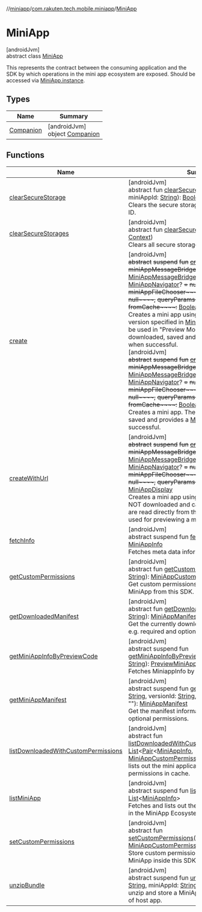 //[miniapp](../../../index.md)/[com.rakuten.tech.mobile.miniapp](../index.md)/[MiniApp](index.md)

# MiniApp

[androidJvm]\
abstract class [MiniApp](index.md)

This represents the contract between the consuming application and the SDK by which operations in the mini app ecosystem are exposed. Should be accessed via [MiniApp.instance](-companion/instance.md).

## Types

| Name | Summary |
|---|---|
| [Companion](-companion/index.md) | [androidJvm]<br>object [Companion](-companion/index.md) |

## Functions

| Name | Summary |
|---|---|
| [clearSecureStorage](clear-secure-storage.md) | [androidJvm]<br>abstract fun [clearSecureStorage](clear-secure-storage.md)(context: [Context](https://developer.android.com/reference/kotlin/android/content/Context.html), miniAppId: [String](https://kotlinlang.org/api/latest/jvm/stdlib/kotlin/-string/index.html)): [Boolean](https://kotlinlang.org/api/latest/jvm/stdlib/kotlin/-boolean/index.html)<br>Clears the secure storage for a particular Mini App ID. |
| [clearSecureStorages](clear-secure-storages.md) | [androidJvm]<br>abstract fun [clearSecureStorages](clear-secure-storages.md)(context: [Context](https://developer.android.com/reference/kotlin/android/content/Context.html))<br>Clears all secure storage items for all mini apps. |
| [create](create.md) | [androidJvm]<br>~~abstract~~ ~~suspend~~ ~~fun~~ [~~create~~](create.md)~~(~~~~appInfo~~~~:~~ [MiniAppInfo](../-mini-app-info/index.md)~~,~~ ~~miniAppMessageBridge~~~~:~~ [MiniAppMessageBridge](../../com.rakuten.tech.mobile.miniapp.js/-mini-app-message-bridge/index.md)~~,~~ ~~miniAppNavigator~~~~:~~ [MiniAppNavigator](../../com.rakuten.tech.mobile.miniapp.navigator/-mini-app-navigator/index.md)? ~~=~~ ~~null~~~~,~~ ~~miniAppFileChooser~~~~:~~ [MiniAppFileChooser](../../com.rakuten.tech.mobile.miniapp.file/-mini-app-file-chooser/index.md)? ~~=~~ ~~null~~~~,~~ ~~queryParams~~~~:~~ [String](https://kotlinlang.org/api/latest/jvm/stdlib/kotlin/-string/index.html) ~~=~~ ~~""~~~~,~~ ~~fromCache~~~~:~~ [Boolean](https://kotlinlang.org/api/latest/jvm/stdlib/kotlin/-boolean/index.html) ~~=~~ ~~false~~~~)~~~~:~~ [MiniAppDisplay](../-mini-app-display/index.md)<br>Creates a mini app using the mini app ID and version specified in [MiniAppInfo](../-mini-app-info/index.md). This should only be used in "Preview Mode". The mini app is downloaded, saved and provides a [MiniAppDisplay](../-mini-app-display/index.md) when successful.<br>[androidJvm]<br>~~abstract~~ ~~suspend~~ ~~fun~~ [~~create~~](create.md)~~(~~~~appId~~~~:~~ [String](https://kotlinlang.org/api/latest/jvm/stdlib/kotlin/-string/index.html)~~,~~ ~~miniAppMessageBridge~~~~:~~ [MiniAppMessageBridge](../../com.rakuten.tech.mobile.miniapp.js/-mini-app-message-bridge/index.md)~~,~~ ~~miniAppNavigator~~~~:~~ [MiniAppNavigator](../../com.rakuten.tech.mobile.miniapp.navigator/-mini-app-navigator/index.md)? ~~=~~ ~~null~~~~,~~ ~~miniAppFileChooser~~~~:~~ [MiniAppFileChooser](../../com.rakuten.tech.mobile.miniapp.file/-mini-app-file-chooser/index.md)? ~~=~~ ~~null~~~~,~~ ~~queryParams~~~~:~~ [String](https://kotlinlang.org/api/latest/jvm/stdlib/kotlin/-string/index.html) ~~=~~ ~~""~~~~,~~ ~~fromCache~~~~:~~ [Boolean](https://kotlinlang.org/api/latest/jvm/stdlib/kotlin/-boolean/index.html) ~~=~~ ~~false~~~~)~~~~:~~ [MiniAppDisplay](../-mini-app-display/index.md)<br>Creates a mini app. The mini app is downloaded, saved and provides a [MiniAppDisplay](../-mini-app-display/index.md) when successful. |
| [createWithUrl](create-with-url.md) | [androidJvm]<br>~~abstract~~ ~~suspend~~ ~~fun~~ [~~createWithUrl~~](create-with-url.md)~~(~~~~appUrl~~~~:~~ [String](https://kotlinlang.org/api/latest/jvm/stdlib/kotlin/-string/index.html)~~,~~ ~~miniAppMessageBridge~~~~:~~ [MiniAppMessageBridge](../../com.rakuten.tech.mobile.miniapp.js/-mini-app-message-bridge/index.md)~~,~~ ~~miniAppNavigator~~~~:~~ [MiniAppNavigator](../../com.rakuten.tech.mobile.miniapp.navigator/-mini-app-navigator/index.md)? ~~=~~ ~~null~~~~,~~ ~~miniAppFileChooser~~~~:~~ [MiniAppFileChooser](../../com.rakuten.tech.mobile.miniapp.file/-mini-app-file-chooser/index.md)? ~~=~~ ~~null~~~~,~~ ~~queryParams~~~~:~~ [String](https://kotlinlang.org/api/latest/jvm/stdlib/kotlin/-string/index.html) ~~=~~ ~~""~~~~)~~~~:~~ [MiniAppDisplay](../-mini-app-display/index.md)<br>Creates a mini app using provided url. Mini app is NOT downloaded and cached in local, its content are read directly from the url. This should only be used for previewing a mini app from a local server. |
| [fetchInfo](fetch-info.md) | [androidJvm]<br>abstract suspend fun [fetchInfo](fetch-info.md)(appId: [String](https://kotlinlang.org/api/latest/jvm/stdlib/kotlin/-string/index.html)): [MiniAppInfo](../-mini-app-info/index.md)<br>Fetches meta data information of a mini app. |
| [getCustomPermissions](get-custom-permissions.md) | [androidJvm]<br>abstract fun [getCustomPermissions](get-custom-permissions.md)(miniAppId: [String](https://kotlinlang.org/api/latest/jvm/stdlib/kotlin/-string/index.html)): [MiniAppCustomPermission](../../com.rakuten.tech.mobile.miniapp.permission/-mini-app-custom-permission/index.md)<br>Get custom permissions with grant results per MiniApp from this SDK. |
| [getDownloadedManifest](get-downloaded-manifest.md) | [androidJvm]<br>abstract fun [getDownloadedManifest](get-downloaded-manifest.md)(appId: [String](https://kotlinlang.org/api/latest/jvm/stdlib/kotlin/-string/index.html)): [MiniAppManifest](../-mini-app-manifest/index.md)?<br>Get the currently downloaded manifest information e.g. required and optional permissions. |
| [getMiniAppInfoByPreviewCode](get-mini-app-info-by-preview-code.md) | [androidJvm]<br>abstract suspend fun [getMiniAppInfoByPreviewCode](get-mini-app-info-by-preview-code.md)(previewCode: [String](https://kotlinlang.org/api/latest/jvm/stdlib/kotlin/-string/index.html)): [PreviewMiniAppInfo](../-preview-mini-app-info/index.md)<br>Fetches MiniappInfo by preview code. |
| [getMiniAppManifest](get-mini-app-manifest.md) | [androidJvm]<br>abstract suspend fun [getMiniAppManifest](get-mini-app-manifest.md)(appId: [String](https://kotlinlang.org/api/latest/jvm/stdlib/kotlin/-string/index.html), versionId: [String](https://kotlinlang.org/api/latest/jvm/stdlib/kotlin/-string/index.html), languageCode: [String](https://kotlinlang.org/api/latest/jvm/stdlib/kotlin/-string/index.html) = ""): [MiniAppManifest](../-mini-app-manifest/index.md)<br>Get the manifest information e.g. required and optional permissions. |
| [listDownloadedWithCustomPermissions](list-downloaded-with-custom-permissions.md) | [androidJvm]<br>abstract fun [listDownloadedWithCustomPermissions](list-downloaded-with-custom-permissions.md)(): [List](https://kotlinlang.org/api/latest/jvm/stdlib/kotlin.collections/-list/index.html)&lt;[Pair](https://kotlinlang.org/api/latest/jvm/stdlib/kotlin/-pair/index.html)&lt;[MiniAppInfo](../-mini-app-info/index.md), [MiniAppCustomPermission](../../com.rakuten.tech.mobile.miniapp.permission/-mini-app-custom-permission/index.md)&gt;&gt;<br>lists out the mini applications available with custom permissions in cache. |
| [listMiniApp](list-mini-app.md) | [androidJvm]<br>abstract suspend fun [listMiniApp](list-mini-app.md)(): [List](https://kotlinlang.org/api/latest/jvm/stdlib/kotlin.collections/-list/index.html)&lt;[MiniAppInfo](../-mini-app-info/index.md)&gt;<br>Fetches and lists out the mini applications available in the MiniApp Ecosystem. |
| [setCustomPermissions](set-custom-permissions.md) | [androidJvm]<br>abstract fun [setCustomPermissions](set-custom-permissions.md)(miniAppCustomPermission: [MiniAppCustomPermission](../../com.rakuten.tech.mobile.miniapp.permission/-mini-app-custom-permission/index.md))<br>Store custom permissions with grant results per MiniApp inside this SDK. |
| [unzipBundle](unzip-bundle.md) | [androidJvm]<br>abstract suspend fun [unzipBundle](unzip-bundle.md)(fileName: [String](https://kotlinlang.org/api/latest/jvm/stdlib/kotlin/-string/index.html), miniAppId: [String](https://kotlinlang.org/api/latest/jvm/stdlib/kotlin/-string/index.html), versionId: [String](https://kotlinlang.org/api/latest/jvm/stdlib/kotlin/-string/index.html))<br>unzip and store a MiniApp bundle from asset folder of host app. |
